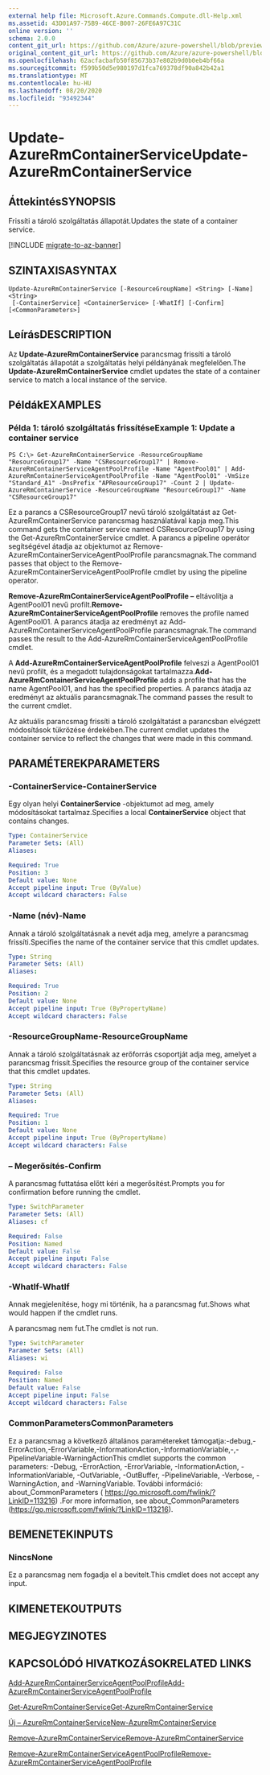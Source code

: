 ```yaml
---
external help file: Microsoft.Azure.Commands.Compute.dll-Help.xml
ms.assetid: 43D01A97-75B9-46CE-B007-26FE6A97C31C
online version: ''
schema: 2.0.0
content_git_url: https://github.com/Azure/azure-powershell/blob/preview/src/ResourceManager/Compute/Stack/Commands.Compute/help/Update-AzureRmContainerService.md
original_content_git_url: https://github.com/Azure/azure-powershell/blob/preview/src/ResourceManager/Compute/Stack/Commands.Compute/help/Update-AzureRmContainerService.md
ms.openlocfilehash: 62acfacbafb50f85673b37e802b9d0b0eb4bf66a
ms.sourcegitcommit: f599b50d5e980197d1fca769378df90a842b42a1
ms.translationtype: MT
ms.contentlocale: hu-HU
ms.lasthandoff: 08/20/2020
ms.locfileid: "93492344"
---
```

# <span data-ttu-id="cdacd-101">Update-AzureRmContainerService</span><span class="sxs-lookup"><span data-stu-id="cdacd-101">Update-AzureRmContainerService</span></span>

## <span data-ttu-id="cdacd-102">Áttekintés</span><span class="sxs-lookup"><span data-stu-id="cdacd-102">SYNOPSIS</span></span>
<span data-ttu-id="cdacd-103">Frissíti a tároló szolgáltatás állapotát.</span><span class="sxs-lookup"><span data-stu-id="cdacd-103">Updates the state of a container service.</span></span>

[!INCLUDE [migrate-to-az-banner](../../includes/migrate-to-az-banner.md)]

## <span data-ttu-id="cdacd-104">SZINTAXISA</span><span class="sxs-lookup"><span data-stu-id="cdacd-104">SYNTAX</span></span>

```
Update-AzureRmContainerService [-ResourceGroupName] <String> [-Name] <String>
 [-ContainerService] <ContainerService> [-WhatIf] [-Confirm] [<CommonParameters>]
```

## <span data-ttu-id="cdacd-105">Leírás</span><span class="sxs-lookup"><span data-stu-id="cdacd-105">DESCRIPTION</span></span>
<span data-ttu-id="cdacd-106">Az **Update-AzureRmContainerService** parancsmag frissíti a tároló szolgáltatás állapotát a szolgáltatás helyi példányának megfelelően.</span><span class="sxs-lookup"><span data-stu-id="cdacd-106">The **Update-AzureRmContainerService** cmdlet updates the state of a container service to match a local instance of the service.</span></span>

## <span data-ttu-id="cdacd-107">Példák</span><span class="sxs-lookup"><span data-stu-id="cdacd-107">EXAMPLES</span></span>

### <span data-ttu-id="cdacd-108">Példa 1: tároló szolgáltatás frissítése</span><span class="sxs-lookup"><span data-stu-id="cdacd-108">Example 1: Update a container service</span></span>
```
PS C:\> Get-AzureRmContainerService -ResourceGroupName "ResourceGroup17" -Name "CSResourceGroup17" | Remove-AzureRmContainerServiceAgentPoolProfile -Name "AgentPool01" | Add-AzureRmContainerServiceAgentPoolProfile -Name "AgentPool01" -VmSize "Standard_A1" -DnsPrefix "APResourceGroup17" -Count 2 | Update-AzureRmContainerService -ResourceGroupName "ResourceGroup17" -Name "CSResourceGroup17"
```

<span data-ttu-id="cdacd-109">Ez a parancs a CSResourceGroup17 nevű tároló szolgáltatást az Get-AzureRmContainerService parancsmag használatával kapja meg.</span><span class="sxs-lookup"><span data-stu-id="cdacd-109">This command gets the container service named CSResourceGroup17 by using the Get-AzureRmContainerService cmdlet.</span></span>
<span data-ttu-id="cdacd-110">A parancs a pipeline operátor segítségével átadja az objektumot az Remove-AzureRmContainerServiceAgentPoolProfile parancsmagnak.</span><span class="sxs-lookup"><span data-stu-id="cdacd-110">The command passes that object to the Remove-AzureRmContainerServiceAgentPoolProfile cmdlet by using the pipeline operator.</span></span>

<span data-ttu-id="cdacd-111">**Remove-AzureRmContainerServiceAgentPoolProfile –** eltávolítja a AgentPool01 nevű profilt.</span><span class="sxs-lookup"><span data-stu-id="cdacd-111">**Remove-AzureRmContainerServiceAgentPoolProfile** removes the profile named AgentPool01.</span></span>
<span data-ttu-id="cdacd-112">A parancs átadja az eredményt az Add-AzureRmContainerServiceAgentPoolProfile parancsmagnak.</span><span class="sxs-lookup"><span data-stu-id="cdacd-112">The command passes the result to the Add-AzureRmContainerServiceAgentPoolProfile cmdlet.</span></span>

<span data-ttu-id="cdacd-113">A **Add-AzureRmContainerServiceAgentPoolProfile** felveszi a AgentPool01 nevű profilt, és a megadott tulajdonságokat tartalmazza.</span><span class="sxs-lookup"><span data-stu-id="cdacd-113">**Add-AzureRmContainerServiceAgentPoolProfile** adds a profile that has the name AgentPool01, and has the specified properties.</span></span>
<span data-ttu-id="cdacd-114">A parancs átadja az eredményt az aktuális parancsmagnak.</span><span class="sxs-lookup"><span data-stu-id="cdacd-114">The command passes the result to the current cmdlet.</span></span>

<span data-ttu-id="cdacd-115">Az aktuális parancsmag frissíti a tároló szolgáltatást a parancsban elvégzett módosítások tükrözése érdekében.</span><span class="sxs-lookup"><span data-stu-id="cdacd-115">The current cmdlet updates the container service to reflect the changes that were made in this command.</span></span>

## <span data-ttu-id="cdacd-116">PARAMÉTEREK</span><span class="sxs-lookup"><span data-stu-id="cdacd-116">PARAMETERS</span></span>

### <span data-ttu-id="cdacd-117">-ContainerService</span><span class="sxs-lookup"><span data-stu-id="cdacd-117">-ContainerService</span></span>
<span data-ttu-id="cdacd-118">Egy olyan helyi **ContainerService** -objektumot ad meg, amely módosításokat tartalmaz.</span><span class="sxs-lookup"><span data-stu-id="cdacd-118">Specifies a local **ContainerService** object that contains changes.</span></span>

```yaml
Type: ContainerService
Parameter Sets: (All)
Aliases: 

Required: True
Position: 3
Default value: None
Accept pipeline input: True (ByValue)
Accept wildcard characters: False
```

### <span data-ttu-id="cdacd-119">-Name (név)</span><span class="sxs-lookup"><span data-stu-id="cdacd-119">-Name</span></span>
<span data-ttu-id="cdacd-120">Annak a tároló szolgáltatásnak a nevét adja meg, amelyre a parancsmag frissíti.</span><span class="sxs-lookup"><span data-stu-id="cdacd-120">Specifies the name of the container service that this cmdlet updates.</span></span>

```yaml
Type: String
Parameter Sets: (All)
Aliases: 

Required: True
Position: 2
Default value: None
Accept pipeline input: True (ByPropertyName)
Accept wildcard characters: False
```

### <span data-ttu-id="cdacd-121">-ResourceGroupName</span><span class="sxs-lookup"><span data-stu-id="cdacd-121">-ResourceGroupName</span></span>
<span data-ttu-id="cdacd-122">Annak a tároló szolgáltatásnak az erőforrás csoportját adja meg, amelyet a parancsmag frissít.</span><span class="sxs-lookup"><span data-stu-id="cdacd-122">Specifies the resource group of the container service that this cmdlet updates.</span></span>

```yaml
Type: String
Parameter Sets: (All)
Aliases: 

Required: True
Position: 1
Default value: None
Accept pipeline input: True (ByPropertyName)
Accept wildcard characters: False
```

### <span data-ttu-id="cdacd-123">– Megerősítés</span><span class="sxs-lookup"><span data-stu-id="cdacd-123">-Confirm</span></span>
<span data-ttu-id="cdacd-124">A parancsmag futtatása előtt kéri a megerősítést.</span><span class="sxs-lookup"><span data-stu-id="cdacd-124">Prompts you for confirmation before running the cmdlet.</span></span>

```yaml
Type: SwitchParameter
Parameter Sets: (All)
Aliases: cf

Required: False
Position: Named
Default value: False
Accept pipeline input: False
Accept wildcard characters: False
```

### <span data-ttu-id="cdacd-125">-WhatIf</span><span class="sxs-lookup"><span data-stu-id="cdacd-125">-WhatIf</span></span>
<span data-ttu-id="cdacd-126">Annak megjelenítése, hogy mi történik, ha a parancsmag fut.</span><span class="sxs-lookup"><span data-stu-id="cdacd-126">Shows what would happen if the cmdlet runs.</span></span>

<span data-ttu-id="cdacd-127">A parancsmag nem fut.</span><span class="sxs-lookup"><span data-stu-id="cdacd-127">The cmdlet is not run.</span></span>

```yaml
Type: SwitchParameter
Parameter Sets: (All)
Aliases: wi

Required: False
Position: Named
Default value: False
Accept pipeline input: False
Accept wildcard characters: False
```

### <span data-ttu-id="cdacd-128">CommonParameters</span><span class="sxs-lookup"><span data-stu-id="cdacd-128">CommonParameters</span></span>
<span data-ttu-id="cdacd-129">Ez a parancsmag a következő általános paramétereket támogatja:-debug,-ErrorAction,-ErrorVariable,-InformationAction,-InformationVariable,-,-PipelineVariable-WarningAction</span><span class="sxs-lookup"><span data-stu-id="cdacd-129">This cmdlet supports the common parameters: -Debug, -ErrorAction, -ErrorVariable, -InformationAction, -InformationVariable, -OutVariable, -OutBuffer, -PipelineVariable, -Verbose, -WarningAction, and -WarningVariable.</span></span> <span data-ttu-id="cdacd-130">További információ: about_CommonParameters ( https://go.microsoft.com/fwlink/?LinkID=113216) .</span><span class="sxs-lookup"><span data-stu-id="cdacd-130">For more information, see about_CommonParameters (https://go.microsoft.com/fwlink/?LinkID=113216).</span></span>

## <span data-ttu-id="cdacd-131">BEMENETEK</span><span class="sxs-lookup"><span data-stu-id="cdacd-131">INPUTS</span></span>

### <span data-ttu-id="cdacd-132">Nincs</span><span class="sxs-lookup"><span data-stu-id="cdacd-132">None</span></span>
<span data-ttu-id="cdacd-133">Ez a parancsmag nem fogadja el a bevitelt.</span><span class="sxs-lookup"><span data-stu-id="cdacd-133">This cmdlet does not accept any input.</span></span>

## <span data-ttu-id="cdacd-134">KIMENETEK</span><span class="sxs-lookup"><span data-stu-id="cdacd-134">OUTPUTS</span></span>

## <span data-ttu-id="cdacd-135">MEGJEGYZI</span><span class="sxs-lookup"><span data-stu-id="cdacd-135">NOTES</span></span>

## <span data-ttu-id="cdacd-136">KAPCSOLÓDÓ HIVATKOZÁSOK</span><span class="sxs-lookup"><span data-stu-id="cdacd-136">RELATED LINKS</span></span>

[<span data-ttu-id="cdacd-137">Add-AzureRmContainerServiceAgentPoolProfile</span><span class="sxs-lookup"><span data-stu-id="cdacd-137">Add-AzureRmContainerServiceAgentPoolProfile</span></span>](./Add-AzureRmContainerServiceAgentPoolProfile.md)

[<span data-ttu-id="cdacd-138">Get-AzureRmContainerService</span><span class="sxs-lookup"><span data-stu-id="cdacd-138">Get-AzureRmContainerService</span></span>](./Get-AzureRmContainerService.md)

[<span data-ttu-id="cdacd-139">Új – AzureRmContainerService</span><span class="sxs-lookup"><span data-stu-id="cdacd-139">New-AzureRmContainerService</span></span>](./New-AzureRmContainerService.md)

[<span data-ttu-id="cdacd-140">Remove-AzureRmContainerService</span><span class="sxs-lookup"><span data-stu-id="cdacd-140">Remove-AzureRmContainerService</span></span>](./Remove-AzureRmContainerService.md)

[<span data-ttu-id="cdacd-141">Remove-AzureRmContainerServiceAgentPoolProfile</span><span class="sxs-lookup"><span data-stu-id="cdacd-141">Remove-AzureRmContainerServiceAgentPoolProfile</span></span>](./Remove-AzureRmContainerServiceAgentPoolProfile.md)


